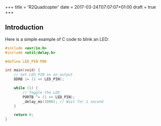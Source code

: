 +++
title = 'R2Quadcopter'
date = 2017-03-24T07:07:07+01:00
draft = true
+++
## Introduction

Here is a simple example of C code to blink an LED:

```c
#include <avr/io.h>
#include <util/delay.h>

#define LED_PIN PB0

int main(void) {
    // Set LED_PIN as an output
    DDRB |= (1 << LED_PIN);

    while (1) {
        // Toggle the LED
        PORTB ^= (1 << LED_PIN);
        _delay_ms(1000); // Wait for 1 second
    }

    return 0;
}
```